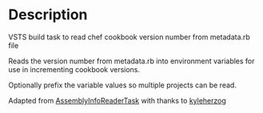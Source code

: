 ﻿# Description

VSTS build task to read chef cookbook version number from metadata.rb file

Reads the version number from metadata.rb into environment variables for use in incrementing cookbook versions.

Optionally prefix the variable values so multiple projects can be read.

Adapted from [AssemblyInfoReaderTask](https://github.com/kyleherzog/AssemblyInfoReaderTask) with thanks to [kyleherzog](https://github.com/kyleherzog)